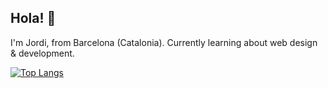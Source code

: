 ## Hola! 👋 

I'm Jordi, from Barcelona (Catalonia). Currently learning about web design & development.

[![Top Langs](https://github-readme-stats.vercel.app/api/top-langs/?username=jordisz&langs_count=8&theme=github_dark&layout=compact)](https://github.com/anuraghazra/github-readme-stats)


<!--
<ul>
  <li> :computer: HTML/CSS/JS </li>
  <li> :busts_in_silhouette: MongoDB/Express/Node.js && PHP/MySQL</li>
  <li> :bar_chart: R/ggplot2/D3.js </li>
  <li> :camera: GIMP/RawTherapee </li>
  <li> :headphones: Music editing (:heart: Musescore)/recording/mixing (any DAW, but I :heart: REAPER) </li>
<ul>
-->



<!--
**jordisz/jordisz** is a ✨ _special_ ✨ repository because its `README.md` (this file) appears on your GitHub profile.

Here are some ideas to get you started:

- 🔭 I’m currently working on ...
- 
- 👯 I’m looking to collaborate on ...
- 🤔 I’m looking for help with ...
- 💬 Ask me about ...
- 📫 How to reach me: ...
- 😄 Pronouns: ...
- ⚡ Fun fact: ...
-->
